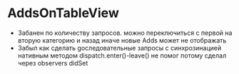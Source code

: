 # AddsOnTableView
* Забанен по количеству запросов. можно переключиться с первой на вторую категорию и назад иначе новые Adds может не отображать
* Забыл как сделать gоследовательные запросы c синхрозинацией нативным методом dispatch.enter()-leave() не помог потому сделал через observers didSet
